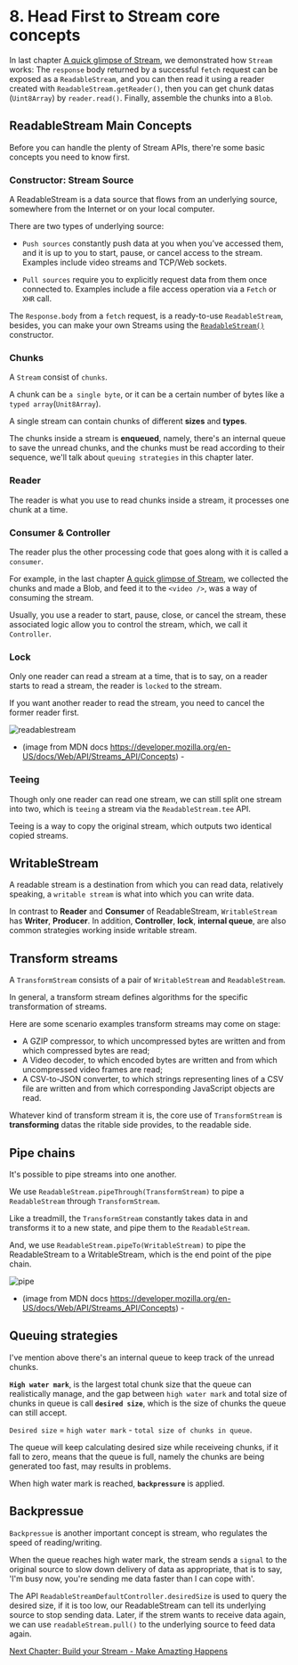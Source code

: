 # 8. Head First to Stream core concepts

In last chapter [A quick glimpse of Stream](./what-is-stream.md), we demonstrated how `Stream` works: The `response` body returned by a successful `fetch` request can be exposed as a `ReadableStream`, and you can then read it using a reader created with `ReadableStream.getReader()`, then you can get chunk datas (`Uint8Array`) by `reader.read()`. Finally, assemble the chunks into a `Blob`.

## ReadableStream Main Concepts

Before you can handle the plenty of Stream APIs, there're some basic concepts you need to know first.

### Constructor: Stream Source

A ReadableStream is a data source that flows from an underlying source, somewhere from the Internet or on your local computer.

There are two types of underlying source:

- `Push sources` constantly push data at you when you’ve accessed them, and it is up to you to start, pause, or cancel access to the stream. Examples include video streams and TCP/Web sockets.

- `Pull sources` require you to explicitly request data from them once connected to. Examples include a file access operation via a `Fetch` or `XHR` call.

The `Response.body` from a `fetch` request, is a ready-to-use `ReadableStream`, besides, you can make your own Streams using the [`ReadableStream()`](https://developer.mozilla.org/en-US/docs/Web/API/ReadableStream/ReadableStream) constructor.

### Chunks

A `Stream` consist of `chunks`.

A chunk can be `a single byte`, or it can be a certain number of bytes like a `typed array`(`Unit8Array`).

A single stream can contain chunks of different **sizes** and **types**.

The chunks inside a stream is **enqueued**, namely, there's an internal queue to save the unread chunks, and the chunks must be read according to their sequence, we'll talk about `queuing strategies` in this chapter later.

### Reader

The reader is what you use to read chunks inside a stream, it processes one chunk at a time.

### Consumer & Controller

The reader plus the other processing code that goes along with it is called a `consumer`.

For example, in the last chapter [A quick glimpse of Stream](./what-is-stream.md), we collected the chunks and made a Blob, and feed it to the `<video />`, was a way of consuming the stream.

Usually, you use a reader to start, pause, close, or cancel the stream, these associated logic allow you to control the stream, which, we call it `Controller`.

### Lock

Only one reader can read a stream at a time, that is to say, on a reader starts to read a stream, the reader is `locked` to the stream.

If you want another reader to read the stream, you need to cancel the former reader first.

![readablestream](https://developer.mozilla.org/en-US/docs/Web/API/Streams_API/Concepts/readable_streams.png)

- (image from MDN docs https://developer.mozilla.org/en-US/docs/Web/API/Streams_API/Concepts) -

### Teeing

Though only one reader can read one stream, we can still split one stream into two, which is `teeing` a stream via the `ReadableStream.tee` API.

Teeing is a way to copy the original stream, which outputs two identical copied streams.

## WritableStream

A readable stream is a destination from which you can read data, relatively speaking, a `writable stream` is what into which you can write data.

In contrast to **Reader** and **Consumer** of ReadableStream, `WritableStream` has **Writer**, **Producer**. In addition, **Controller**, **lock**, **internal queue**, are also common strategies working inside writable stream.

## Transform streams

A `TransformStream` consists of a pair of `WritableStream` and `ReadableStream`.

In general, a transform stream defines algorithms for the specific transformation of streams.

Here are some scenario examples transform streams may come on stage:

- A GZIP compressor, to which uncompressed bytes are written and from which compressed bytes are read;
- A Video decoder, to which encoded bytes are written and from which uncompressed video frames are read;
- A CSV-to-JSON converter, to which strings representing lines of a CSV file are written and from which corresponding JavaScript objects are read.

Whatever kind of transform stream it is, the core use of `TransformStream` is **transforming** datas the ritable side provides, to the readable side.

## Pipe chains

It's possible to pipe streams into one another.

We use `ReadableStream.pipeThrough(TransformStream)` to pipe a `ReadableStream` through `TransformStream`.

Like a treadmill, the `TransformStream` constantly takes data in and transforms it to a new state, and pipe them to the `ReadableStream`.

And, we use `ReadableStream.pipeTo(WritableStream)` to pipe the ReadableStream to a WritableStream, which is the end point of the pipe chain.

![pipe](https://developer.mozilla.org/en-US/docs/Web/API/Streams_API/Concepts/pipechain.png)

- (image from MDN docs https://developer.mozilla.org/en-US/docs/Web/API/Streams_API/Concepts) -

## Queuing strategies

I've mention above there's an internal queue to keep track of the unread chunks.

**`High water mark`**, is the largest total chunk size that the queue can realistically manage, and the gap between `high water mark` and total size of chunks in queue is call **`desired size`**, which is the size of chunks the queue can still accept.

`Desired size` = `high water mark` - `total size of chunks in queue`.

The queue will keep calculating desired size while receiveing chunks, if it fall to zero, means that the queue is full, namely the chunks are being generated too fast, may results in problems.

When high water mark is reached, **`backpressure`** is applied.

## Backpressue

`Backpressue` is another important concept is stream, who regulates the speed of reading/writing.

When the queue reaches high water mark, the stream sends a `signal` to the original source to slow down delivery of data as appropriate, that is to say, 'I'm busy now, you're sending me data faster than I can cope with'.

The API `ReadableStreamDefaultController.desiredSize` is used to query the desired size, if it is too low, our ReadableStream can tell its underlying source to stop sending data. Later, if the strem wants to receive data again, we can use `readableStream.pull()` to the underlying source to feed data again.

[Next Chapter: Build your Stream - Make Amazting Happens](./how-to-further-use-stream.md)

